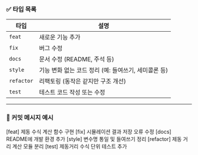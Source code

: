 ### ✅ 타입 목록

| 타입       | 설명                                                 |
| ---------- | ---------------------------------------------------- |
| `feat`     | 새로운 기능 추가                                     |
| `fix`      | 버그 수정                                            |
| `docs`     | 문서 수정 (README, 주석 등)                          |
| `style`    | 기능 변화 없는 코드 정리 (예: 들여쓰기, 세미콜론 등) |
| `refactor` | 리팩토링 (동작은 같지만 구조 개선)                   |
| `test`     | 테스트 코드 작성 또는 수정                           |

---

### 📝 커밋 메시지 예시

[feat] 제동 수식 계산 함수 구현
[fix] 시뮬레이션 결과 저장 오류 수정
[docs] README에 개발 환경 추가
[style] 변수명 통일 및 들여쓰기 정리
[refactor] 제동 거리 계산 모듈 분리
[test] 제동거리 수식 단위 테스트 추가
